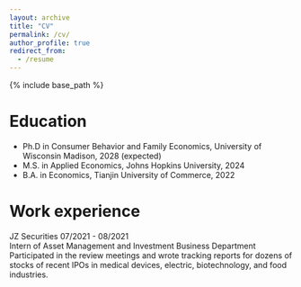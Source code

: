 ```yaml
---
layout: archive
title: "CV"
permalink: /cv/
author_profile: true
redirect_from:
  - /resume
---
```


{% include base_path %}

Education
======
* Ph.D in Consumer Behavior and Family Economics, University of Wisconsin Madison, 2028 (expected)
* M.S. in Applied Economics, Johns Hopkins University, 2024
* B.A. in Economics, Tianjin University of Commerce, 2022

Work experience
======
JZ Securities 07/2021 - 08/2021                                                                                                                          
Intern of Asset Management and Investment Business Department
Participated in the review meetings and wrote tracking reports for dozens of stocks of recent IPOs in medical devices, electric, biotechnology, and food industries.
  


